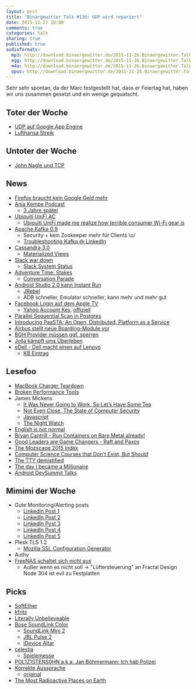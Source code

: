 ```yaml
---
layout: post
title: "Binärgewitter Talk #136: UDP wird repariert"
date: 2015-11-27 18:00
comments: true
categories: talk
sharing: true
published: true
audioformats:
  mp3: http://download.binaergewitter.de/2015-11-26.Binaergewitter.Talk.136.mp3
  ogg: http://download.binaergewitter.de/2015-11-26.Binaergewitter.Talk.136.ogg
  m4a: http://download.binaergewitter.de/2015-11-26.Binaergewitter.Talk.136.m4a
  opus: http://download.binaergewitter.de/2015-11-26.Binaergewitter.Talk.136.opus
---
```

Sehr sehr spontan, da der Marc festgestellt hat, dass er Feiertag hat, haben wir uns zusammen gesetzt und ein wenige gequatscht.

## Toter der Woche

- [UDP auf Google App Engine](https://code.google.com/p/google-compute-engine/issues/detail?id=87)
- [Lufthansa Streik](http://derstandard.at/2000026373093/Flugbegleiter-sagen-Streik-bei-Lufthansa-ab)

## Untoter der Woche

- [John Nagle und TCP](https://news.ycombinator.com/item?id=9048947)

## News

- [Firefox braucht kein Google Geld mehr](http://www.cnet.com/news/firefox-maker-mozilla-we-dont-need-googles-money-anymore/)
- [Anja Kempe Podcast](http://anjakempe.com/)
    * [3 Jahre später](https://twitter.com/Anja_Kempe_ARD/status/669626439034150913)
- [Ubiquiti UniFi AC](https://www.ubnt.com/unifi/unifi-ac/)
    * [Ubiquiti UniFi made me realize how terrible consumer Wi-Fi gear is](http://arstechnica.com/gadgets/2015/10/review-ubiquiti-unifi-made-me-realize-how-terrible-consumer-wi-fi-gear-is/)
- [Apache Kafka 0.9](http://www.confluent.io/blog/apache-kafka-0.9-is-released)
    * Security + kein Zookeeper mehr für Clients \o/
    * [Troubleshooting Kafka @ LinkedIn](http://www.slideshare.net/jjkoshy/troubleshooting-kafkas-socket-server-from-incident-to-resolution)
- [Cassandra 3.0](https://blogs.apache.org/foundation/entry/the_apache_software_foundation_announces82)
    * [Materialized Views](http://www.datastax.com/dev/blog/new-in-cassandra-3-0-materialized-views)
- [Slack war down](https://twitter.com/JudsonCollier/status/668895594480582656)
    * [Slack System Status](https://status.slack.com/2015-11/ab9ab36aec423f00)
- [Adventure Time: Stakes](https://en.wikipedia.org/wiki/Stakes_\(miniseries\))
    * [Conversation Parade](http://www.infiniteguest.org/conversation-parade/)
- [Android Studio 2.0 kann Instant Run](http://android-developers.blogspot.de/2015/11/android-studio-20-preview.html)
    * [JRebel](http://zeroturnaround.com/software/jrebel/)
    * ADB schneller, Emulator schneller, kann mehr und mehr gut
- [Facebook Login auf dem Apple TV](http://techcrunch.com/2015/11/26/facebook-login-comes-to-the-apple-tv/)
    * [Yahoo Account Key](http://www.ghacks.net/2015/10/15/yahoo-account-key-password-less-sign-in-for-yahoo-accounts/), [offiziell](http://yahoo.tumblr.com/post/131217400419/yahoo-account-key-signing-in-has-never-been)
- [Parallel Sequential Scan in Postgres](http://rhaas.blogspot.com/2015/11/parallel-sequential-scan-is-committed.html)
- [Introducing PaaSTA: An Open, Distributed, Platform as a Service](http://engineeringblog.yelp.com/2015/11/introducing-paasta-an-open-platform-as-a-service.html)
- [Airbus stellt neue Boarding-Module vor](http://arstechnica.com/cars/2015/11/airbus-proposes-new-drop-in-airplane-cabin-modules-to-speed-up-boarding/)
- [BGH Provider müssen ggf. sperren](http://www.heise.de/newsticker/meldung/BGH-Internet-Zugangsanbieter-koennen-zur-Sperrung-von-Websites-verpflichtet-werden-3022978.html)
- [Jolla kämpft ums Überleben](http://www.heise.de/newsticker/meldung/Jolla-Chef-Wir-kaempfen-ums-Ueberleben-3021906.html)
- [eDell - Dell macht einen auf Lenovo](http://www.heise.de/security/meldung/Dell-Rechner-mit-Hintertuer-zur-Verschluesselung-von-Windows-Systemen-3015015.html)
    * [KB Eintrag](https://www.kb.cert.org/vuls/id/870761)

## Lesefoo

- [MacBook Charger Teardown](http://www.righto.com/2015/11/macbook-charger-teardown-surprising.html)
- [Broken Performance Tools](http://www.slideshare.net/brendangregg/qcon-2015-broken-performance-tools)
- James Mickens
    * [It Was Never Going to Work, So Let’s Have Some Tea](https://vimeo.com/146524997)
    * [Not Even Close, The State of Computer Security](https://www.youtube.com/watch?v=tF24WHumvIc)
    * [Javascript](https://www.youtube.com/watch?v=D5xh0ZIEUOE)
    * [The Night Watch](https://www.usenix.org/system/files/1311_05-08_mickens.pdf)
- [English is not normal](https://aeon.co/essays/why-is-english-so-weirdly-different-from-other-languages)
- [Bryan Cantrill - Run Containers on Bare Metal already!](https://www.youtube.com/watch?v=coFIEH3vXPw)
- [Good Leaders are Game Changers - Raft and Paxos](http://mysqlhighavailability.com/good-leaders-are-game-changers-raft-paxos/)
- [The Mozscape 2015 Index](https://moz.com/blog/mozscape-index-2015)
- [Computer Science Courses that Don't Exist, But Should](http://prog21.dadgum.com/210.html)
- [The TTY demistified](http://www.linusakesson.net/programming/tty/index.php)
- [The day I became a Millionaire](https://medium.com/@dhh/the-day-i-became-a-millionaire-55d7dc4d8293)
- [Android DevSummit Talks](https://www.youtube.com/playlist?list=PLWz5rJ2EKKc_Tt7q77qwyKRgytF1RzRx8)

## Mimimi der Woche

- Gute Monitoring/Alerting posts
    * [LinkedIn Post 1](https://engineering.linkedin.com/52/autometrics-self-service-metrics-collection)
    * [LinkedIn Post 2](https://engineering.linkedin.com/25/visualizing-linkedins-site-performance)
    * [LinkedIn Post 3](https://engineering.linkedin.com/32/eric-intern-origin-ingraphs)
    * [LinkedIn Post 4](https://engineering.linkedin.com/metrics/scaling-collection-self-service-metrics)
    * [LinkedIn Post 5](https://engineering.linkedin.com/day-life/crash-course-linkedins-global-site-operations)
- Plesk TLS 1.2
    * [Mozilla SSL Configuration Generator](https://mozilla.github.io/server-side-tls/ssl-config-generator/)
- Authy
- [FreeNAS schaltet sich nicht aus](https://bugs.freebsd.org/bugzilla/show_bug.cgi?id=167685)
    * Außer wenn es nicht soll -> "Lüftersteuerung" an Fractal Design Node 304 ist evil zu Festplatten

## Picks

- [SoftEther](https://www.softether.org)
- [kfritz](https://github.com/jowi24/kfritz)
- [Literally Unbelieveable](http://literallyunbelievable.org)
- [Bose SoundLink Color](https://www.bose.com/products/speakers/wireless_speakers/soundlink-color-bluetooth-speaker.html?mc=K3073366&gclid=CL7ig-CGr8kCFZOBfgod3TUHaw)
    * [SoundLink Mini 2](https://www.bose.de/DE/de/home-and-personal-audio/speakers/wireless-speakers/soundlink-mini-bluetooth-speaker-II/)
    * [JBL Pulse 2](http://de.jbl.com/tragbare-lautsprecher/JBL+PULSE+2.html?cgid=bluetooth-portables&dwvar_JBL%20PULSE%202_color=Silver_EMEA#start=1)
    * [iDevice Altar](http://www.amazon.com/gp/product/B00YINKK9G?psc=1&redirect=true&ref_=oh_aui_detailpage_o05_s00)
- [celestia](http://www.amazon.de/gp/product/B016L348QG/ref=as_li_tl?ie=UTF8&camp=1638&creative=19454&creativeASIN=B016L348QG&linkCode=as2&tag=trektrip)
    * [Spielemesse](http://www.messe-stuttgart.de/spielemesse/)
- [POL1Z1STENS0HN a.k.a. Jan Böhmermann: Ich hab Polizei](https://www.youtube.com/watch?v=PNjG22Gbo6U&feature=youtu.be)
- [Korrekte Aussprache](https://www.youtube.com/watch?v=I0SP5zVq4sk&list=PL45xb3ujEhqUexNt53jb9WT2mS-uUaUrn&index=6)
    * [original](https://www.youtube.com/user/PronunciationManual)
- [The Most Radioactive Places on Earth](https://www.youtube.com/watch?v=TRL7o2kPqw0)
